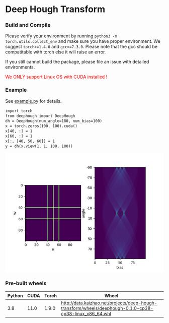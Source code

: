 # Deep Hough Transform

### Build and Compile
Please verify your environment by running `python3 -m torch.utils.collect_env` and make sure you have proper environment.
We suggest `torch>=1.4.0` and `gcc>=7.3.0`. Please note that the gcc should be compatitable with torch
else it will raise an error.

If you still cannot build the package, please file an issue with detailed environments.

<p style='color: red;'>We ONLY support Linux OS with CUDA installed !</p>


### Example
See [example.py](./example.py) for details.
```
import torch
from deephough import DeepHough
dh = DeepHough(num_angle=180, num_bias=100)
x = torch.zeros(100, 100).cuda()
x[40, :] = 1
x[60, :] = 1
x[:, [40, 50, 60]] = 1
y = dh(x.view(1, 1, 100, 100))
```
![](results.jpg)

### Pre-built wheels

| Python  | CUDA | Torch | Wheel |
| ------------- | -------- | -------- | -------- |
| 3.8  | 11.0  | 1.9.0 | <http://data.kaizhao.net/projects/deep-hough-transform/wheels/deephough-0.1.0-cp38-cp38-linux_x86_64.whl> |
